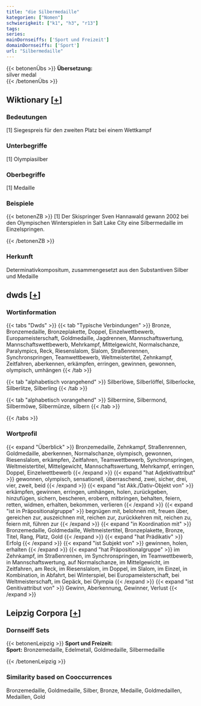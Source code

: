 ```yaml
---
title: "die Silbermedaille"
kategorien: ["Nomen"]
schwierigkeit: ["k1", "h3", "r13"]
tags:
series:
mainDornseiffs: ['Sport und Freizeit']
domainDornseiffs: ['Sport']
url: "Silbermedaille"
---
```


{{< betonenÜbs >}}
**Übersetzung:**  
silver medal  
{{< /betonenÜbs >}}

## Wiktionary [[+](https://de.wiktionary.org/wiki/Silbermedaille)]

### Bedeutungen
[1] Siegespreis für den zweiten Platz bei einem Wettkampf  

### Unterbegriffe
[1] Olympiasilber  

### Oberbegriffe
[1] Medaille  

### Beispiele
{{< betonenZB >}}
[1] Der Skispringer Sven Hannawald gewann 2002 bei den Olympischen Winterspielen in Salt Lake City eine Silbermedaille im Einzelspringen.  

{{< /betonenZB >}}
### Herkunft
Determinativkompositum, zusammengesetzt aus den Substantiven Silber und Medaille  



## dwds [[+](https://www.dwds.de/wb/Silbermedaille)]

### Wortinformation
{{< tabs "Dwds" >}}
{{< tab "Typische Verbindungen" >}}
Bronze, Bronzemedaille, Bronzeplakette, Doppel, Einzelwettbewerb, Europameisterschaft, Goldmedaille, Jagdrennen, Mannschaftswertung, Mannschaftswettbewerb, Mehrkampf, Mittelgewicht, Normalschanze, Paralympics, Reck, Riesenslalom, Slalom, Straßenrennen, Synchronspringen, Teamwettbewerb, Weltmeistertitel, Zehnkampf, Zeitfahren, aberkennen, erkämpfen, erringen, gewinnen, gewonnen, olympisch, umhängen
{{< /tab >}}

{{< tab "alphabetisch vorangehend" >}}
Silberlöwe, Silberlöffel, Silberlocke, Silberlitze, Silberling
{{< /tab >}}

{{< tab "alphabetisch vorangehend" >}}
Silbermine, Silbermond, Silbermöwe, Silbermünze, silbern
{{< /tab >}}

{{< /tabs >}}

### Wortprofil
{{< expand "Überblick" >}} Bronzemedaille, Zehnkampf, Straßenrennen, Goldmedaille, aberkennen, Normalschanze, olympisch, gewonnen, Riesenslalom, erkämpfen, Zeitfahren, Teamwettbewerb, Synchronspringen, Weltmeistertitel, Mittelgewicht, Mannschaftswertung, Mehrkampf, erringen, Doppel, Einzelwettbewerb {{< /expand >}}
{{< expand "hat Adjektivattribut" >}} gewonnen, olympisch, sensationell, überraschend, zwei, sicher, drei, vier, zweit, beid {{< /expand >}}
{{< expand "ist Akk./Dativ-Objekt von" >}} erkämpfen, gewinnen, erringen, umhängen, holen, zurückgeben, hinzufügen, sichern, bescheren, erobern, mitbringen, behalten, feiern, retten, widmen, erhalten, bekommen, verlieren {{< /expand >}}
{{< expand "ist in Präpositionalgruppe" >}} begnügen mit, belohnen mit, freuen über, gereichen zur, auszeichnen mit, reichen zur, zurückkehren mit, reichen zu, feiern mit, führen zur {{< /expand >}}
{{< expand "in Koordination mit" >}} Bronzemedaille, Goldmedaille, Weltmeistertitel, Bronzeplakette, Bronze, Titel, Rang, Platz, Gold {{< /expand >}}
{{< expand "hat Prädikativ" >}} Erfolg {{< /expand >}}
{{< expand "ist Subjekt von" >}} gewinnen, holen, erhalten {{< /expand >}}
{{< expand "hat Präpositionalgruppe" >}} im Zehnkampf, im Straßenrennen, im Synchronspringen, im Teamwettbewerb, in Mannschaftswertung, auf Normalschanze, im Mittelgewicht, im Zeitfahren, am Reck, im Riesenslalom, im Doppel, im Slalom, im Einzel, in Kombination, in Abfahrt, bei Winterspiel, bei Europameisterschaft, bei Weltmeisterschaft, im Gepäck, bei Olympia {{< /expand >}}
{{< expand "ist Genitivattribut von" >}} Gewinn, Aberkennung, Gewinner, Verlust {{< /expand >}}

## Leipzig Corpora [[+](https://corpora.uni-leipzig.de/en/res?word=Silbermedaille&corpusId=deu_newscrawl-public_2018)]

### Dornseiff Sets
{{< betonenLeipzig >}}
**Sport und Freizeit:**  
**Sport:** Bronzemedaille, Edelmetall, Goldmedaille, Silbermedaille  

{{< /betonenLeipzig >}}

### Similarity based on Cooccurrences
Bronzemedaille, Goldmedaille, Silber, Bronze, Medaille, Goldmedaillen, Medaillen, Gold

